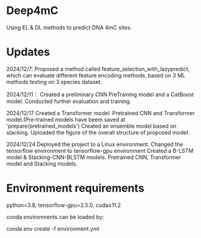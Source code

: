 # Deep4mC
Using EL & DL methods to predict DNA 4mC sites.


# Updates
2024/12/7:
Proposed a method called feature_selection_with_lazypredict, which can evaluate different feature encoding methods,
based on 3 ML methods testing on 3 species dataset.

2024/12/11：
Created a preliminary CNN PreTraining model and a CatBoost model. Conducted further evaluation and training.

2024/12/17
Created a Transformer model.
Pretrained CNN and Transformer model.(Pre-trained models have beem saved at 'prepare/pretrained_models') 
Created an ensemble model based on stacking.
Uploaded the figure of the overall structure of proposed model.

2024/12/24
Deployed the project to a Linux environment.
Changed the tensorflow environment to tensorflow-gpu environment
Created a B-LSTM model & Stacking-CNN-BLSTM models.
Pretrained CNN, Transformer model and Stacking models.


# Environment requirements
python=3.8, tensorflow-gpu=2.5.0, cuda≥11.2

conda environments can be loaded by:

conda env create -f environment.yml